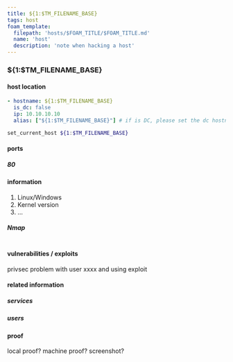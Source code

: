 ```yaml
---
title: ${1:$TM_FILENAME_BASE}
tags: host
foam_template:
  filepath: 'hosts/$FOAM_TITLE/$FOAM_TITLE.md'
  name: 'host'
  description: 'note when hacking a host'
---
```


### ${1:$TM_FILENAME_BASE}

#### host location

```yaml host
- hostname: ${1:$TM_FILENAME_BASE}
  is_dc: false
  ip: 10.10.10.10
  alias: ["${1:$TM_FILENAME_BASE}"] # if is DC, please set the dc hostname as the first alias, such as ["dc01.example.com"]
```

```zsh env-invoked
set_current_host ${1:$TM_FILENAME_BASE}
```

#### ports

##### 80

#### information

1. Linux/Windows
2. Kernel version
3. ...

##### Nmap
```

```

#### vulnerabilities / exploits

privsec problem with user xxxx and using exploit 

#### related information

##### services

##### users

#### proof

local proof? machine proof? screenshot?
